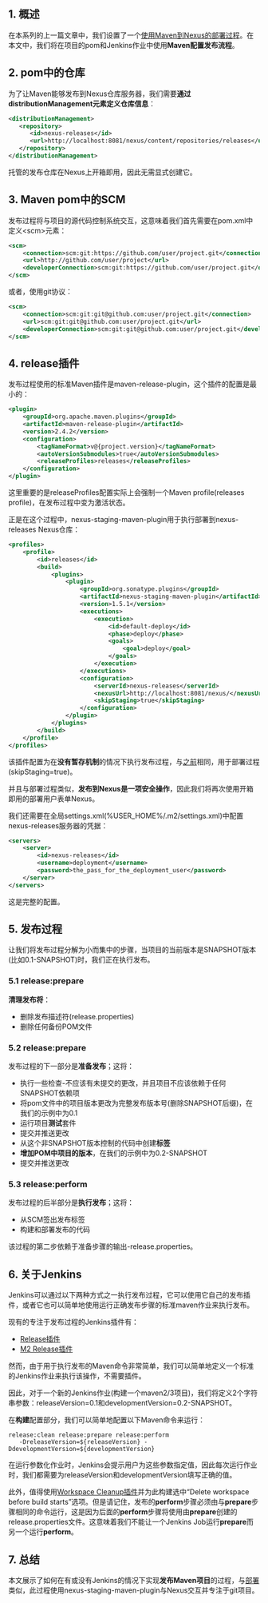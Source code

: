 ## 1. 概述

在本系列的上一篇文章中，我们设置了一个[使用Maven到Nexus的部署过程](https://www.baeldung.com/maven-deploy-nexus)。在本文中，我们将在项目的pom和Jenkins作业中使用**Maven配置发布流程**。

## 2. pom中的仓库

为了让Maven能够发布到Nexus仓库服务器，我们需要**通过distributionManagement元素定义仓库信息**：

```xml
<distributionManagement>
   <repository>
      <id>nexus-releases</id>
      <url>http://localhost:8081/nexus/content/repositories/releases</url>
   </repository>
</distributionManagement>
```

托管的发布仓库在Nexus上开箱即用，因此无需显式创建它。

## 3. Maven pom中的SCM

发布过程将与项目的源代码控制系统交互，这意味着我们首先需要在pom.xml中定义<scm\>元素：

```xml
<scm>
    <connection>scm:git:https://github.com/user/project.git</connection>
    <url>http://github.com/user/project</url>
    <developerConnection>scm:git:https://github.com/user/project.git</developerConnection>
</scm>
```

或者，使用git协议：

```xml
<scm>
    <connection>scm:git:git@github.com:user/project.git</connection>
    <url>scm:git:git@github.com:user/project.git</url>
    <developerConnection>scm:git:git@github.com:user/project.git</developerConnection>
</scm>
```

## 4. release插件

发布过程使用的标准Maven插件是maven-release-plugin，这个插件的配置是最小的：

```xml
<plugin>
    <groupId>org.apache.maven.plugins</groupId>
    <artifactId>maven-release-plugin</artifactId>
    <version>2.4.2</version>
    <configuration>
        <tagNameFormat>v@{project.version}</tagNameFormat>
        <autoVersionSubmodules>true</autoVersionSubmodules>
        <releaseProfiles>releases</releaseProfiles>
    </configuration>
</plugin>
```

这里重要的是releaseProfiles配置实际上会强制一个Maven profile(releases profile)，在发布过程中变为激活状态。

正是在这个过程中，nexus-staging-maven-plugin用于执行部署到nexus-releases Nexus仓库：

```xml
<profiles>
    <profile>
        <id>releases</id>
        <build>
            <plugins>
                <plugin>
                    <groupId>org.sonatype.plugins</groupId>
                    <artifactId>nexus-staging-maven-plugin</artifactId>
                    <version>1.5.1</version>
                    <executions>
                        <execution>
                            <id>default-deploy</id>
                            <phase>deploy</phase>
                            <goals>
                                <goal>deploy</goal>
                            </goals>
                        </execution>
                    </executions>
                    <configuration>
                        <serverId>nexus-releases</serverId>
                        <nexusUrl>http://localhost:8081/nexus/</nexusUrl>
                        <skipStaging>true</skipStaging>
                    </configuration>
                </plugin>
            </plugins>
        </build>
    </profile>
</profiles>
```

该插件配置为在**没有暂存机制**的情况下执行发布过程，与[之前](https://www.baeldung.com/maven-deploy-nexus)相同，用于部署过程(skipStaging=true)。

并且与部署过程类似，**发布到Nexus是一项安全操作**，因此我们将再次使用开箱即用的部署用户表单Nexus。

我们还需要在全局settings.xml(%USER_HOME%/.m2/settings.xml)中配置nexus-releases服务器的凭据：

```xml
<servers>
    <server>
        <id>nexus-releases</id>
        <username>deployment</username>
        <password>the_pass_for_the_deployment_user</password>
    </server>
</servers>
```

这是完整的配置。

## 5. 发布过程

让我们将发布过程分解为小而集中的步骤，当项目的当前版本是SNAPSHOT版本(比如0.1-SNAPSHOT)时，我们正在执行发布。

### 5.1 release:prepare

**清理发布将**：

-   删除发布描述符(release.properties)
-   删除任何备份POM文件

### 5.2 release:prepare

发布过程的下一部分是**准备发布**；这将：

-   执行一些检查-不应该有未提交的更改，并且项目不应该依赖于任何SNAPSHOT依赖项
-   将pom文件中的项目版本更改为完整发布版本号(删除SNAPSHOT后缀)，在我们的示例中为0.1
-   运行项目**测试**套件
-   提交并推送更改
-   从这个非SNAPSHOT版本控制的代码中创建**标签**
-   **增加POM中项目的版本**，在我们的示例中为0.2-SNAPSHOT
-   提交并推送更改

### 5.3 release:perform

发布过程的后半部分是**执行发布**；这将：

-   从SCM签出发布标签
-   构建和部署发布的代码

该过程的第二步依赖于准备步骤的输出-release.properties。

## 6. 关于Jenkins

Jenkins可以通过以下两种方式之一执行发布过程，它可以使用它自己的发布插件，或者它也可以简单地使用运行正确发布步骤的标准maven作业来执行发布。

现有的专注于发布过程的Jenkins插件有：

-   [Release插件](https://wiki.jenkins-ci.org/display/JENKINS/Release+Plugin)
-   [M2 Release插件](https://wiki.jenkins-ci.org/display/JENKINS/M2+Release+Plugin)

然而，由于用于执行发布的Maven命令非常简单，我们可以简单地定义一个标准的Jenkins作业来执行该操作，不需要插件。

因此，对于一个新的Jenkins作业(构建一个maven2/3项目)，我们将定义2个字符串参数：releaseVersion=0.1和developmentVersion=0.2-SNAPSHOT。

在**构建**配置部分，我们可以简单地配置以下Maven命令来运行：

```shell
release:clean release:prepare release:perform 
   -DreleaseVersion=${releaseVersion} -DdevelopmentVersion=${developmentVersion}
```

在运行参数化作业时，Jenkins会提示用户为这些参数指定值，因此每次运行作业时，我们都需要为releaseVersion和developmentVersion填写正确的值。

此外，值得使用[Workspace Cleanup插件](https://wiki.jenkins-ci.org/display/JENKINS/Workspace+Cleanup+Plugin)并为此构建选中“Delete workspace before build starts”选项。但是请记住，发布的**perform**步骤必须由与**prepare**步骤相同的命令运行，这是因为后面的**perform**步骤将使用由**prepare**创建的release.properties文件。这意味着我们不能让一个Jenkins Job运行**prepare**而另一个运行**perform**。

## 7. 总结

本文展示了如何在有或没有Jenkins的情况下实现**发布Maven项目**的过程，与[部署](https://www.baeldung.com/maven-deploy-nexus)类似，此过程使用nexus-staging-maven-plugin与Nexus交互并专注于git项目。